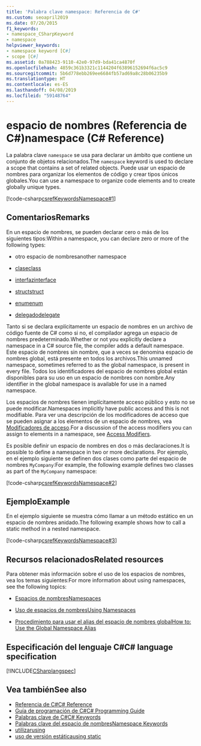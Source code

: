 ```yaml
---
title: 'Palabra clave namespace: Referencia de C#'
ms.custom: seoapril2019
ms.date: 07/20/2015
f1_keywords:
- namespace_CSharpKeyword
- namespace
helpviewer_keywords:
- namespace keyword [C#]
- scope [C#]
ms.assetid: 0a788423-9110-42e0-97d9-bda41ca4870f
ms.openlocfilehash: 4859c361b3321c1144204f63896152694f6ac5c9
ms.sourcegitcommit: 5b6d778ebb269ee6684fb57ad69a8c28b06235b9
ms.translationtype: HT
ms.contentlocale: es-ES
ms.lasthandoff: 04/08/2019
ms.locfileid: "59148764"
---
```

# <a name="namespace-c-reference"></a><span data-ttu-id="7ac97-102">espacio de nombres (Referencia de C#)</span><span class="sxs-lookup"><span data-stu-id="7ac97-102">namespace (C# Reference)</span></span>

<span data-ttu-id="7ac97-103">La palabra clave `namespace` se usa para declarar un ámbito que contiene un conjunto de objetos relacionados.</span><span class="sxs-lookup"><span data-stu-id="7ac97-103">The `namespace` keyword is used to declare a scope that contains a set of related objects.</span></span> <span data-ttu-id="7ac97-104">Puede usar un espacio de nombres para organizar los elementos de código y crear tipos únicos globales.</span><span class="sxs-lookup"><span data-stu-id="7ac97-104">You can use a namespace to organize code elements and to create globally unique types.</span></span>

[!code-csharp[csrefKeywordsNamespace#1](~/samples/snippets/csharp/VS_Snippets_VBCSharp/csrefKeywordsNamespace/CS/csrefKeywordsNamespace.cs#1)]

## <a name="remarks"></a><span data-ttu-id="7ac97-105">Comentarios</span><span class="sxs-lookup"><span data-stu-id="7ac97-105">Remarks</span></span>

<span data-ttu-id="7ac97-106">En un espacio de nombres, se pueden declarar cero o más de los siguientes tipos:</span><span class="sxs-lookup"><span data-stu-id="7ac97-106">Within a namespace, you can declare zero or more of the following types:</span></span>

- <span data-ttu-id="7ac97-107">otro espacio de nombres</span><span class="sxs-lookup"><span data-stu-id="7ac97-107">another namespace</span></span>

- [<span data-ttu-id="7ac97-108">clase</span><span class="sxs-lookup"><span data-stu-id="7ac97-108">class</span></span>](class.md)

- [<span data-ttu-id="7ac97-109">interfaz</span><span class="sxs-lookup"><span data-stu-id="7ac97-109">interface</span></span>](interface.md)

- [<span data-ttu-id="7ac97-110">struct</span><span class="sxs-lookup"><span data-stu-id="7ac97-110">struct</span></span>](struct.md)

- [<span data-ttu-id="7ac97-111">enum</span><span class="sxs-lookup"><span data-stu-id="7ac97-111">enum</span></span>](enum.md)

- [<span data-ttu-id="7ac97-112">delegado</span><span class="sxs-lookup"><span data-stu-id="7ac97-112">delegate</span></span>](delegate.md)

<span data-ttu-id="7ac97-113">Tanto si se declara explícitamente un espacio de nombres en un archivo de código fuente de C# como si no, el compilador agrega un espacio de nombres predeterminado.</span><span class="sxs-lookup"><span data-stu-id="7ac97-113">Whether or not you explicitly declare a namespace in a C# source file, the compiler adds a default namespace.</span></span> <span data-ttu-id="7ac97-114">Este espacio de nombres sin nombre, que a veces se denomina espacio de nombres global, está presente en todos los archivos.</span><span class="sxs-lookup"><span data-stu-id="7ac97-114">This unnamed namespace, sometimes referred to as the global namespace, is present in every file.</span></span> <span data-ttu-id="7ac97-115">Todos los identificadores del espacio de nombres global están disponibles para su uso en un espacio de nombres con nombre.</span><span class="sxs-lookup"><span data-stu-id="7ac97-115">Any identifier in the global namespace is available for use in a named namespace.</span></span>

<span data-ttu-id="7ac97-116">Los espacios de nombres tienen implícitamente acceso público y esto no se puede modificar.</span><span class="sxs-lookup"><span data-stu-id="7ac97-116">Namespaces implicitly have public access and this is not modifiable.</span></span> <span data-ttu-id="7ac97-117">Para ver una descripción de los modificadores de acceso que se pueden asignar a los elementos de un espacio de nombres, vea [Modificadores de acceso](access-modifiers.md).</span><span class="sxs-lookup"><span data-stu-id="7ac97-117">For a discussion of the access modifiers you can assign to elements in a namespace, see [Access Modifiers](access-modifiers.md).</span></span>

<span data-ttu-id="7ac97-118">Es posible definir un espacio de nombres en dos o más declaraciones.</span><span class="sxs-lookup"><span data-stu-id="7ac97-118">It is possible to define a namespace in two or more declarations.</span></span> <span data-ttu-id="7ac97-119">Por ejemplo, en el ejemplo siguiente se definen dos clases como parte del espacio de nombres `MyCompany`:</span><span class="sxs-lookup"><span data-stu-id="7ac97-119">For example, the following example defines two classes as part of the `MyCompany` namespace:</span></span>

[!code-csharp[csrefKeywordsNamespace#2](~/samples/snippets/csharp/VS_Snippets_VBCSharp/csrefKeywordsNamespace/CS/csrefKeywordsNamespace.cs#2)]

## <a name="example"></a><span data-ttu-id="7ac97-120">Ejemplo</span><span class="sxs-lookup"><span data-stu-id="7ac97-120">Example</span></span>

<span data-ttu-id="7ac97-121">En el ejemplo siguiente se muestra cómo llamar a un método estático en un espacio de nombres anidado.</span><span class="sxs-lookup"><span data-stu-id="7ac97-121">The following example shows how to call a static method in a nested namespace.</span></span>

[!code-csharp[csrefKeywordsNamespace#3](~/samples/snippets/csharp/VS_Snippets_VBCSharp/csrefKeywordsNamespace/CS/csrefKeywordsNamespace.cs#3)]

## <a name="related-resources"></a><span data-ttu-id="7ac97-122">Recursos relacionados</span><span class="sxs-lookup"><span data-stu-id="7ac97-122">Related resources</span></span>

<span data-ttu-id="7ac97-123">Para obtener más información sobre el uso de los espacios de nombres, vea los temas siguientes:</span><span class="sxs-lookup"><span data-stu-id="7ac97-123">For more information about using namespaces, see the following topics:</span></span>

- [<span data-ttu-id="7ac97-124">Espacios de nombres</span><span class="sxs-lookup"><span data-stu-id="7ac97-124">Namespaces</span></span>](../../programming-guide/namespaces/index.md)

- [<span data-ttu-id="7ac97-125">Uso de espacios de nombres</span><span class="sxs-lookup"><span data-stu-id="7ac97-125">Using Namespaces</span></span>](../../programming-guide/namespaces/using-namespaces.md)

- [<span data-ttu-id="7ac97-126">Procedimiento para usar el alias del espacio de nombres global</span><span class="sxs-lookup"><span data-stu-id="7ac97-126">How to: Use the Global Namespace Alias</span></span>](../../programming-guide/namespaces/how-to-use-the-global-namespace-alias.md)

## <a name="c-language-specification"></a><span data-ttu-id="7ac97-127">Especificación del lenguaje C#</span><span class="sxs-lookup"><span data-stu-id="7ac97-127">C# language specification</span></span>

[!INCLUDE[CSharplangspec](~/includes/csharplangspec-md.md)]

## <a name="see-also"></a><span data-ttu-id="7ac97-128">Vea también</span><span class="sxs-lookup"><span data-stu-id="7ac97-128">See also</span></span>

- [<span data-ttu-id="7ac97-129">Referencia de C#</span><span class="sxs-lookup"><span data-stu-id="7ac97-129">C# Reference</span></span>](../../language-reference/index.md)
- [<span data-ttu-id="7ac97-130">Guía de programación de C#</span><span class="sxs-lookup"><span data-stu-id="7ac97-130">C# Programming Guide</span></span>](../../programming-guide/index.md)
- [<span data-ttu-id="7ac97-131">Palabras clave de C#</span><span class="sxs-lookup"><span data-stu-id="7ac97-131">C# Keywords</span></span>](index.md)
- [<span data-ttu-id="7ac97-132">Palabras clave del espacio de nombres</span><span class="sxs-lookup"><span data-stu-id="7ac97-132">Namespace Keywords</span></span>](namespace-keywords.md)
- [<span data-ttu-id="7ac97-133">utilizar</span><span class="sxs-lookup"><span data-stu-id="7ac97-133">using</span></span>](using-directive.md)
- [<span data-ttu-id="7ac97-134">uso de versión estática</span><span class="sxs-lookup"><span data-stu-id="7ac97-134">using static</span></span>](using-static.md)
